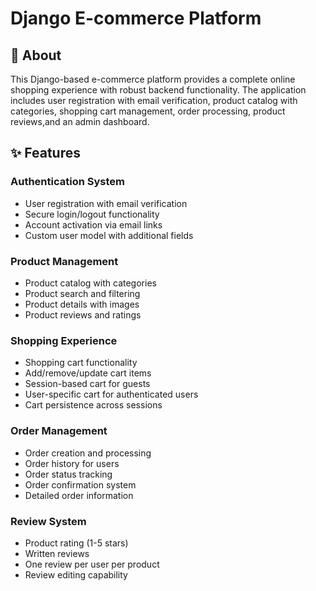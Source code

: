 # Django E-commerce Platform
## 📖 About
This Django-based e-commerce platform provides a complete online shopping experience with robust backend functionality. The application includes user registration with email verification, product catalog with categories, shopping cart management, order processing, product reviews,and an admin dashboard.
## ✨ Features

### Authentication System

* User registration with email verification
* Secure login/logout functionality
* Account activation via email links
* Custom user model with additional fields

### Product Management

* Product catalog with categories
* Product search and filtering
* Product details with images
* Product reviews and ratings

### Shopping Experience

* Shopping cart functionality
* Add/remove/update cart items
* Session-based cart for guests
* User-specific cart for authenticated users
* Cart persistence across sessions

### Order Management

* Order creation and processing
* Order history for users
* Order status tracking
* Order confirmation system
* Detailed order information

### Review System

* Product rating (1-5 stars)
* Written reviews
* One review per user per product
* Review editing capability
